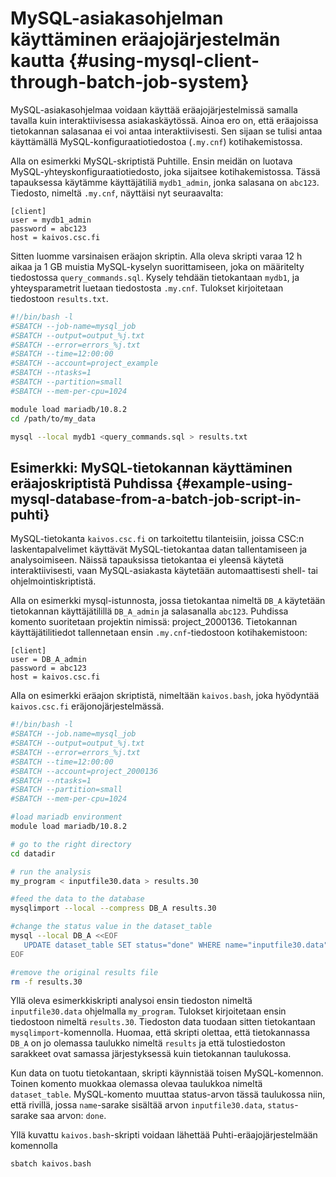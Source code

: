 
# MySQL-asiakasohjelman käyttäminen eräajojärjestelmän kautta {#using-mysql-client-through-batch-job-system}

MySQL-asiakasohjelmaa voidaan käyttää eräajojärjestelmissä samalla tavalla kuin interaktiivisessa asiakaskäytössä. Ainoa ero on, että eräajoissa tietokannan salasanaa ei voi antaa interaktiivisesti. Sen sijaan se tulisi antaa käyttämällä MySQL-konfiguraatiotiedostoa (`.my.cnf`) kotihakemistossa.

Alla on esimerkki MySQL-skriptistä Puhtille. Ensin meidän on luotava MySQL-yhteyskonfiguraatiotiedosto, joka sijaitsee kotihakemistossa. Tässä tapauksessa käytämme käyttäjätiliä `mydb1_admin`, jonka salasana on `abc123`. Tiedosto, nimeltä `.my.cnf`, näyttäisi nyt seuraavalta:

```text
[client]
user = mydb1_admin
password = abc123
host = kaivos.csc.fi
```

Sitten luomme varsinaisen eräajon skriptin. Alla oleva skripti varaa 12 h aikaa ja 1 GB muistia MySQL-kyselyn suorittamiseen, joka on määritelty tiedostossa `query_commands.sql`. Kysely tehdään tietokantaan `mydb1`, ja yhteysparametrit luetaan tiedostosta `.my.cnf`. Tulokset kirjoitetaan tiedostoon `results.txt`.

```bash
#!/bin/bash -l
#SBATCH --job-name=mysql_job
#SBATCH --output=output_%j.txt
#SBATCH --error=errors_%j.txt
#SBATCH --time=12:00:00
#SBATCH --account=project_example
#SBATCH --ntasks=1
#SBATCH --partition=small
#SBATCH --mem-per-cpu=1024

module load mariadb/10.8.2
cd /path/to/my_data

mysql --local mydb1 <query_commands.sql > results.txt
```

## Esimerkki: MySQL-tietokannan käyttäminen eräajoskriptistä Puhdissa {#example-using-mysql-database-from-a-batch-job-script-in-puhti}

MySQL-tietokanta `kaivos.csc.fi` on tarkoitettu tilanteisiin, joissa CSC:n laskentapalvelimet käyttävät MySQL-tietokantaa datan tallentamiseen ja analysoimiseen. Näissä tapauksissa tietokantaa ei yleensä käytetä interaktiivisesti, vaan MySQL-asiakasta käytetään automaattisesti shell- tai ohjelmointiskriptistä.

Alla on esimerkki mysql-istunnosta, jossa tietokantaa nimeltä `DB_A` käytetään tietokannan käyttäjätilillä `DB_A_admin` ja salasanalla `abc123`. Puhdissa komento suoritetaan projektin nimissä: project_2000136. Tietokannan käyttäjätilitiedot tallennetaan ensin `.my.cnf`-tiedostoon kotihakemistoon:

```text
[client]
user = DB_A_admin
password = abc123
host = kaivos.csc.fi
```

Alla on esimerkki eräajon skriptistä, nimeltään `kaivos.bash`, joka hyödyntää `kaivos.csc.fi` eräjonojärjestelmässä.

```bash
#!/bin/bash -l
#SBATCH --job.name=mysql_job
#SBATCH --output=output_%j.txt
#SBATCH --error=errors_%j.txt
#SBATCH --time=12:00:00
#SBATCH --account=project_2000136
#SBATCH --ntasks=1
#SBATCH --partition=small
#SBATCH --mem-per-cpu=1024

#load mariadb environment
module load mariadb/10.8.2

# go to the right directory
cd datadir

# run the analysis
my_program < inputfile30.data > results.30

#feed the data to the database
mysqlimport --local --compress DB_A results.30

#change the status value in the dataset_table
mysql --local DB_A <<EOF
   UPDATE dataset_table SET status="done" WHERE name="inputfile30.data" ;
EOF

#remove the original results file
rm -f results.30
```

Yllä oleva esimerkkiskripti analysoi ensin tiedoston nimeltä `inputfile30.data` ohjelmalla `my_program`. Tulokset kirjoitetaan ensin tiedostoon nimeltä `results.30`. Tiedoston data tuodaan sitten tietokantaan `mysqlimport`-komennolla. Huomaa, että skripti olettaa, että tietokannassa `DB_A` on jo olemassa taulukko nimeltä `results` ja että tulostiedoston sarakkeet ovat samassa järjestyksessä kuin tietokannan taulukossa.

Kun data on tuotu tietokantaan, skripti käynnistää toisen MySQL-komennon. Toinen komento muokkaa olemassa olevaa taulukkoa nimeltä `dataset_table`. MySQL-komento muuttaa status-arvon tässä taulukossa niin, että rivillä, jossa `name`-sarake sisältää arvon `inputfile30.data`, `status`-sarake saa arvon: `done`.

Yllä kuvattu `kaivos.bash`-skripti voidaan lähettää Puhti-eräajojärjestelmään komennolla

```bash
sbatch kaivos.bash
```
